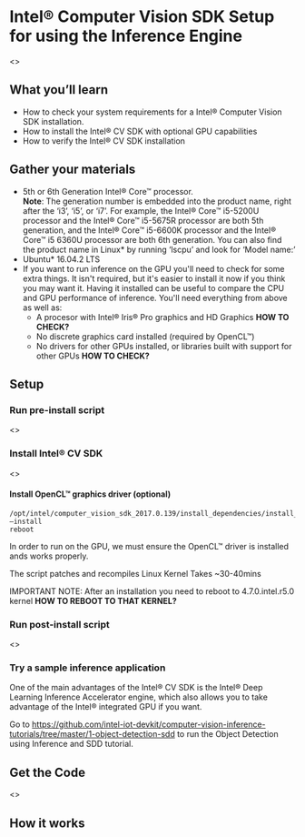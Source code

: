# Intel® Computer Vision SDK Setup for using the Inference Engine

<>

## What you’ll learn
  * How to check your system requirements for a Intel® Computer Vision SDK installation.
  * How to install the Intel® CV SDK with optional GPU capabilities 
  * How to verify the Intel® CV SDK installation 

## Gather your materials
* 5th or 6th Generation Intel® Core™ processor.  
**Note**: The generation number is embedded into the product name, right after the ‘i3’, ‘i5’, or ‘i7’.  For example, the Intel® Core™ i5-5200U processor and the Intel® Core™ i5-5675R processor are both 5th generation, and the Intel® Core™ i5-6600K processor and the Intel® Core™ i5 6360U processor are both 6th generation.  You can also find the product name in Linux\* by running ‘lscpu’ and look for ‘Model name:’  
* Ubuntu\* 16.04.2 LTS
* If you want to run inference on the GPU you'll need to check for some extra things.  It isn't required, but it's easier to install it now if you think you may want it.  Having it installed can be useful to compare the CPU and GPU performance of inference.  You'll need everything from above as well as:
	* A procesor with Intel® Iris® Pro graphics and HD Graphics **HOW TO CHECK?** 
	* No discrete graphics card installed (required by OpenCL™)
	* No drivers for other GPUs installed, or libraries built with support for other GPUs **HOW TO CHECK?** 
	
## Setup
### Run pre-install script
<>

### Install Intel® CV SDK
<>

#### Install OpenCL™ graphics driver (optional)
```
/opt/intel/computer_vision_sdk_2017.0.139/install_dependencies/install_OCL_driver.sh –install
reboot
```  

In order to run on the GPU, we must ensure the OpenCL™ driver is installed ands works properly.  

The script patches and recompiles Linux Kernel
Takes ~30-40mins

IMPORTANT NOTE:
After an installation you need to reboot to 4.7.0.intel.r5.0 kernel
**HOW TO REBOOT TO THAT KERNEL?**

### Run post-install script
<>

### Try a sample inference application
One of the main advantages of the Intel® CV SDK is the Intel® Deep Learning Inference Accelerator engine, which also allows you to take advantage of the Intel® integrated GPU if you want.  

Go to https://github.com/intel-iot-devkit/computer-vision-inference-tutorials/tree/master/1-object-detection-sdd to run the Object Detection using Inference and SDD tutorial.


## Get the Code
<>

## How it works


